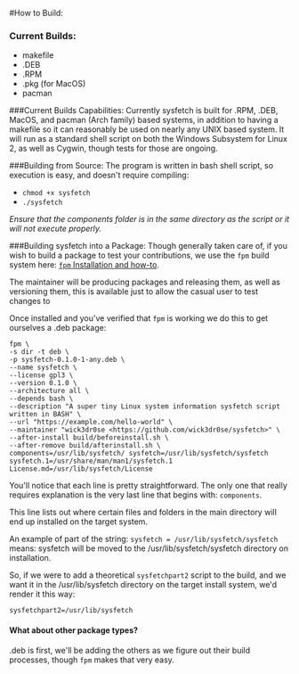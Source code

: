 #How to Build:

### Current Builds:
* makefile
* .DEB
* .RPM
* .pkg (for MacOS)
* pacman

###Current Builds Capabilities:
Currently sysfetch is built for .RPM, .DEB, MacOS, and pacman (Arch family) based systems, in addition to having a makefile so it can reasonably be used on nearly any UNIX based system. It will run as a standard shell script on both the Windows Subsystem for Linux 2, as well as Cygwin, though tests for those are ongoing.

###Building from Source:
The program is written in bash shell script, so execution is easy, and doesn't require compiling:
* `chmod +x sysfetch`
* `./sysfetch`

*Ensure that the components folder is in the same directory as the script or it will not execute properly.*

###Building sysfetch into a Package:
Though generally taken care of, if you wish to build a package to test your contributions, we use the `fpm` build system here: [`fpm` Installation and how-to](https://fpm.readthedocs.io/en/latest/installation.html).

The maintainer will be producing packages and releasing them, as well as versioning them, this is available just to allow the casual user to test changes to

Once installed and you've verified that `fpm` is working we do this to get ourselves a .deb package:



    fpm \
    -s dir -t deb \
    -p sysfetch-0.1.0-1-any.deb \
    --name sysfetch \
    --license gpl3 \
    --version 0.1.0 \
    --architecture all \
    --depends bash \
    --description "A super tiny Linux system information sysfetch script written in BASH" \
    --url "https://example.com/hello-world" \
    --maintainer "wick3dr0se <https://github.com/wick3dr0se/sysfetch>" \
    --after-install build/beforeinstall.sh \
    --after-remove build/afterinstall.sh \
    components=/usr/lib/sysfetch/ sysfetch=/usr/lib/sysfetch/sysfetch sysfetch.1=/usr/share/man/man1/sysfetch.1 License.md=/usr/lib/sysfetch/License

You'll notice that each line is pretty straightforward. The only one that really requires explanation is the very last line that begins with: `components`.

This line lists out where certain files and folders in the main directory will end up installed on the target system.

An example of part of the string: `sysfetch = /usr/lib/sysfetch/sysfetch` means:
sysfetch will be moved to the /usr/lib/sysfetch/sysfetch directory on installation.

So, if we were to add a theoretical `sysfetchpart2` script to the build, and we want it in the /usr/lib/sysfetch directory on the target install system, we'd render it this way:

`sysfetchpart2=/usr/lib/sysfetch`

#### What about other package types?

.deb is first, we'll be adding the others as we figure out their build processes, though `fpm` makes that very easy.
